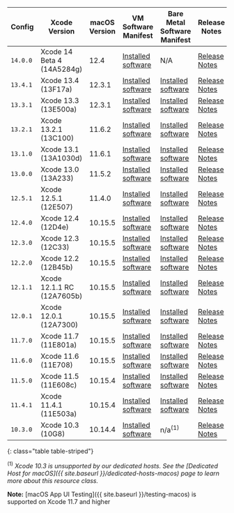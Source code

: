  Config   | Xcode Version                   | macOS Version | VM Software Manifest | Bare Metal Software Manifest | Release Notes
----------|---------------------------------|---------------|----------------------------|-------------------|--------------
`14.0.0` | Xcode 14 Beta 4 (14A5284g) | 12.4 | [Installed software](https://circle-macos-docs.s3.amazonaws.com/image-manifest/v8536/index.html) | N/A | [Release Notes](https://discuss.circleci.com/t/xcode-14-beta-4-released/44868)
 `13.4.1` | Xcode 13.4 (13F17a) | 12.3.1 | [Installed software](https://circle-macos-docs.s3.amazonaws.com/image-manifest/v8094/index.html) | [Installed software](https://circle-macos-docs.s3.amazonaws.com/image-manifest/cci-macos-production-2890/index.html) | [Release Notes](https://discuss.circleci.com/t/xcode-13-4-1-released/44328)
 `13.3.1` | Xcode 13.3 (13E500a) | 12.3.1 | [Installed software](https://circle-macos-docs.s3.amazonaws.com/image-manifest/v7555/index.html) | [Installed software](https://circle-macos-docs.s3.amazonaws.com/image-manifest/cci-macos-production-2718/index.html) | [Release Notes](https://discuss.circleci.com/t/xcode-13-3-1-released/43675)
 `13.2.1` | Xcode 13.2.1 (13C100) | 11.6.2 | [Installed software](https://circle-macos-docs.s3.amazonaws.com/image-manifest/v6690/index.html) | [Installed software](https://circle-macos-docs.s3.amazonaws.com/image-manifest/cci-macos-production-2243/index.html) | [Release Notes](https://discuss.circleci.com/t/xcode-13-2-1-released/42334)
 `13.1.0` | Xcode 13.1 (13A1030d) | 11.6.1 | [Installed software](https://circle-macos-docs.s3.amazonaws.com/image-manifest/v6269/index.html) | [Installed software](https://circle-macos-docs.s3.amazonaws.com/image-manifest/cci-macos-production-2218/index.html) | [Release Notes](https://discuss.circleci.com/t/xcode-13-1-rc-released/41577)
 `13.0.0` | Xcode 13.0 (13A233) | 11.5.2 | [Installed software](https://circle-macos-docs.s3.amazonaws.com/image-manifest/v6052/index.html) | [Installed software](https://circle-macos-docs.s3.amazonaws.com/image-manifest/cci-macos-production-1977/index.html) | [Release Notes](https://discuss.circleci.com/t/xcode-13-rc-released/41256)
 `12.5.1` | Xcode 12.5.1 (12E507) | 11.4.0 | [Installed software](https://circle-macos-docs.s3.amazonaws.com/image-manifest/v5775/index.html) | [Installed software](https://circle-macos-docs.s3.amazonaws.com/image-manifest/cci-macos-production-1964/index.html) | [Release Notes](https://discuss.circleci.com/t/xcode-12-5-1-released/40490)
 `12.4.0` | Xcode 12.4 (12D4e) | 10.15.5 | [Installed software](https://circle-macos-docs.s3.amazonaws.com/image-manifest/v4519/index.html) | [Installed software](https://circle-macos-docs.s3.amazonaws.com/image-manifest/cci-macos-production-1970/index.html) | [Release Notes](https://discuss.circleci.com/t/xcode-12-4-release/38993)
 `12.3.0` | Xcode 12.3 (12C33) | 10.15.5 | [Installed software](https://circle-macos-docs.s3.amazonaws.com/image-manifest/v4250/index.html) | [Installed software](https://circle-macos-docs.s3.amazonaws.com/image-manifest/cci-macos-production-1971/index.html) | [Release Notes](https://discuss.circleci.com/t/xcode-12-3-release/38570)
 `12.2.0` | Xcode 12.2 (12B45b) | 10.15.5 | [Installed software](https://circle-macos-docs.s3.amazonaws.com/image-manifest/v4136/index.html) | [Installed software](https://circle-macos-docs.s3.amazonaws.com/image-manifest/cci-macos-production-1975/index.html) | [Release Notes](https://discuss.circleci.com/t/xcode-12-2-released/38156)
 `12.1.1` | Xcode 12.1.1 RC (12A7605b) | 10.15.5 | [Installed software](https://circle-macos-docs.s3.amazonaws.com/image-manifest/v4054/index.html) | [Installed software](https://circle-macos-docs.s3.amazonaws.com/image-manifest/cci-macos-production-2208/index.html) | [Release Notes](https://discuss.circleci.com/t/xcode-12-1-1-rc-released/38023)
 `12.0.1` | Xcode 12.0.1 (12A7300) | 10.15.5 | [Installed software](https://circle-macos-docs.s3.amazonaws.com/image-manifest/v3933/index.html) | [Installed software](https://circle-macos-docs.s3.amazonaws.com/image-manifest/cci-macos-production-2216/index.html) | [Release Notes](https://discuss.circleci.com/t/xcode-12-0-1-released-xcode-12-0-0-deprecated/37630)
 `11.7.0` | Xcode 11.7 (11E801a) | 10.15.5 | [Installed software](https://circle-macos-docs.s3.amazonaws.com/image-manifest/v3587/index.html) | [Installed software](https://circle-macos-docs.s3.amazonaws.com/image-manifest/cci-macos-production-2297/index.html) | [Release Notes](https://discuss.circleci.com/t/xcode-11-7-released/37312)
 `11.6.0` | Xcode 11.6 (11E708) | 10.15.5 | [Installed software](https://circle-macos-docs.s3.amazonaws.com/image-manifest/v3299/index.html) | [Installed software](https://circle-macos-docs.s3.amazonaws.com/image-manifest/cci-macos-production-2299/index.html) | [Release Notes](https://discuss.circleci.com/t/xcode-11-6-released/36777/2)
 `11.5.0` | Xcode 11.5 (11E608c)    | 10.15.4 | [Installed software](https://circle-macos-docs.s3.amazonaws.com/image-manifest/v2960/index.html) | [Installed software](https://circle-macos-docs.s3.amazonaws.com/image-manifest/cci-macos-production-2310/index.html) | [Release Notes](https://discuss.circleci.com/t/xcode-11-5-gm-released/36029/4)
 `11.4.1` | Xcode 11.4.1 (11E503a)    | 10.15.4 | [Installed software](https://circle-macos-docs.s3.amazonaws.com/image-manifest/v2750/index.html) | [Installed software](https://circle-macos-docs.s3.amazonaws.com/image-manifest/cci-macos-production-2302/index.html) | [Release Notes](https://discuss.circleci.com/t/xcode-11-4-1-released/35559/2)
 `10.3.0` | Xcode 10.3 (10G8)         | 10.14.4 | [Installed software](https://circle-macos-docs.s3.amazonaws.com/image-manifest/v1925/index.html) | n/a<sup>(1)</sup> | [Release Notes](https://discuss.circleci.com/t/xcode-10-3-image-released/31561)
{: class="table table-striped"}

<sup>(1)</sup> _Xcode 10.3 is unsupported by our dedicated hosts. See the [Dedicated Host for macOS]({{ site.baseurl }}/dedicated-hosts-macos) page to learn more about this resource class._

**Note:** [macOS App UI Testing]({{ site.baseurl }}/testing-macos) is supported on Xcode 11.7 and higher
